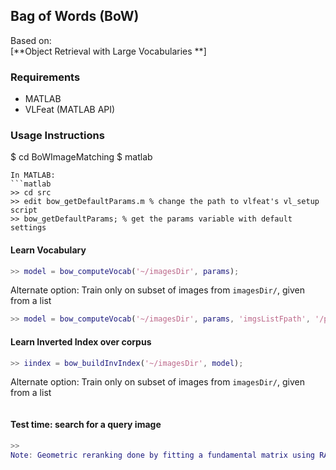Bag of Words (BoW) 
-------------------------------------

Based on:   
[**Object Retrieval with Large Vocabularies **]

### Requirements
+ MATLAB
+ VLFeat (MATLAB API)

### Usage Instructions
$ cd BoWImageMatching
$ matlab
```
In MATLAB:
```matlab
>> cd src
>> edit bow_getDefaultParams.m % change the path to vlfeat's vl_setup script
>> bow_getDefaultParams; % get the params variable with default settings
```
#### Learn Vocabulary
```matlab
>> model = bow_computeVocab('~/imagesDir', params);
```
Alternate option: Train only on subset of images from `imagesDir/`, given from a list
```matlab
>> model = bow_computeVocab('~/imagesDir', params, 'imgsListFpath', '/path/to/TrainSet.txt');
```
#### Learn Inverted Index over corpus
```matlab
>> iindex = bow_buildInvIndex('~/imagesDir', model);
```
Alternate option: Train only on subset of images from `imagesDir/`, given from a list
```matlab
```
#### Test time: search for a query image
```matlab
>> 
Note: Geometric reranking done by fitting a fundamental matrix using RANSAC, and counting the number of inliers.
```
